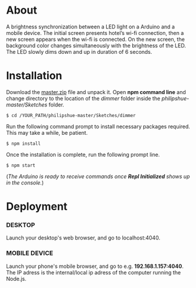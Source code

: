 # About

A brightness synchronization between a LED light on a Arduino and a mobile device. 
The initial screen presents hotel’s wi-fi connection, then a new screen appears when the wi-fi is connected. 
On the new screen, the background color changes simultaneously with the brightness of the LED. 
The LED slowly dims down and up in duration of 6 seconds.

# Installation

Download the [master.zip](https://github.com/tanerolcxy/philipshue/archive/master.zip) file and unpack it. Open **npm command line** and change directory to the location of the *dimmer* folder inside the *philipshue-master/Sketches* folder. 
```
$ cd /YOUR_PATH/philipshue-master/Sketches/dimmer
```
Run the following command prompt to install necessary packages required. This may take a while, be patient.
```
$ npm install
```
Once the installation is complete, run the following prompt line. 
```
$ npm start
```
(*The Arduino is ready to receive commands once **Repl Initialized** shows up in the console.*)

# Deployment

### DESKTOP
Launch your desktop's web browser, and go to localhost:4040.

### MOBILE DEVICE
Launch your phone's mobile browser, and go to e.g. **192.168.1.157:4040**. The IP adress is the internal/local ip adress of the computer running the Node.js.
